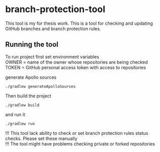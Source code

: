 # branch-protection-tool

This tool is my for thesis work.
This is a tool for checking and updating GitHub branches and branch protection rules.

## Running the tool
To run project first set environment variables  
OWNER = name of the owner whose repositories are being checked  
TOKEN = GitHub personal access token with access to repositories  

generate Apollo sources
```shell script
./gradlew generateApolloSources
```
Then build the project
```shell script
./gradlew build
```
and run it
```shell script
./gradlew run
```

!!! This tool lack ability to check or set branch protection rules status checks. Please set these manually  
!!! The tool might have problems checking private or forked repositories   